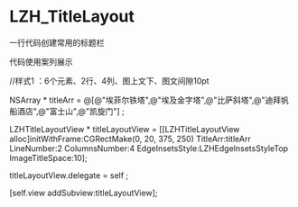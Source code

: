 # LZH_TitleLayout
一行代码创建常用的标题栏

代码使用案列展示

//样式1 ：6个元素、2行、4列、图上文下、图文间隙10pt

NSArray * titleArr = @[@"埃菲尔铁塔",@"埃及金字塔",@"比萨斜塔",@"迪拜帆船酒店",@"富士山",@"凯旋门"] ;

LZHTitleLayoutView * titleLayoutView = [[LZHTitleLayoutView alloc]initWithFrame:CGRectMake(0, 20, 375, 250) TitleArr:titleArr LineNumber:2 ColumnsNumber:4 EdgeInsetsStyle:LZHEdgeInsetsStyleTop ImageTitleSpace:10];

titleLayoutView.delegate = self ;

[self.view addSubview:titleLayoutView];

